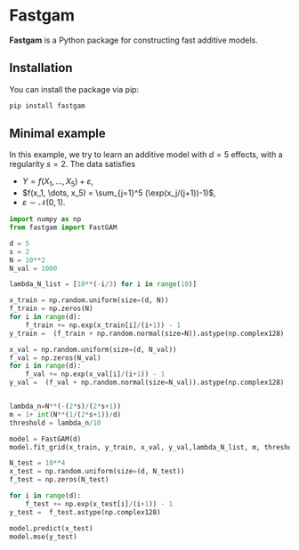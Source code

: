 # Fastgam

**Fastgam** is a Python package for constructing fast additive models.

## Installation

You can install the package via pip:

```bash
pip install fastgam
```

## Minimal example
In this example, we try to learn an additive model with $d = 5$ effects, with a regularity $s = 2$.
The data satisfies 
* $Y = f(X_1, \dots, X_5) + \varepsilon$,
* $f(x_1, \dots, x_5) = \sum_{j=1}^5 (\exp(x_j/(j+1))-1)$,
* $\varepsilon \sim \mathcal N(0, 1)$.

```python
import numpy as np
from fastgam import FastGAM

d = 5
s = 2
N = 10**2
N_val = 1000

lambda_N_list = [10**(-i/3) for i in range(10)]

x_train = np.random.uniform(size=(d, N))
f_train = np.zeros(N)
for i in range(d):
    f_train += np.exp(x_train[i]/(i+1)) - 1
y_train =  (f_train + np.random.normal(size=N)).astype(np.complex128)

x_val = np.random.uniform(size=(d, N_val))
f_val = np.zeros(N_val)
for i in range(d):
    f_val += np.exp(x_val[i]/(i+1)) - 1
y_val =  (f_val + np.random.normal(size=N_val)).astype(np.complex128)


lambda_n=N**(-(2*s)/(2*s+1))
m = 1+ int(N**(1/(2*s+1))/d)
threshold = lambda_n/10

model = FastGAM(d)
model.fit_grid(x_train, y_train, x_val, y_val,lambda_N_list, m, threshold)

N_test = 10**4
x_test = np.random.uniform(size=(d, N_test))
f_test = np.zeros(N_test)

for i in range(d):
    f_test += np.exp(x_test[i]/(i+1)) - 1
y_test =  f_test.astype(np.complex128)

model.predict(x_test)
model.mse(y_test)
```
